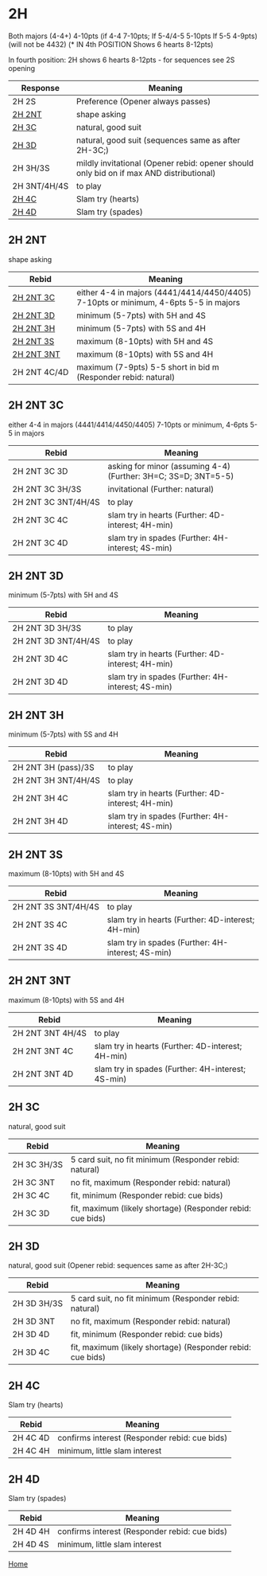 # 2H

Both majors (4-4+) 4-10pts (if 4-4 7-10pts; If 5-4/4-5 5-10pts If 5-5 4-9pts)(will not be 4432)
(* IN 4th POSITION Shows 6 hearts 8-12pts)

In fourth position: 2H shows 6 hearts 8-12pts - for sequences see 2S opening

| Response | Meaning |
|---|---|
| 2H&nbsp;2S | Preference (Opener always passes) |
| [2H&nbsp;2NT](#2h-2nt) | shape asking |
| [2H&nbsp;3C](#2h-3c) | natural, good suit |
| [2H&nbsp;3D](#2h-3d) | natural, good suit (sequences same as after 2H-3C;) |
| 2H&nbsp;3H/3S | mildly invitational (Opener rebid: opener should only bid on if max AND distributional) |
| 2H&nbsp;3NT/4H/4S | to play |
| [2H&nbsp;4C](#2h-4c) | Slam try (hearts) |
| [2H&nbsp;4D](#2h-4d) | Slam try (spades) |

## 2H 2NT

shape asking

| Rebid | Meaning |
|---|---|
| [2H&nbsp;2NT&nbsp;3C](#2h-2nt-3c) | either 4-4 in majors (4441/4414/4450/4405) 7-10pts or minimum, 4-6pts 5-5 in majors |
| [2H&nbsp;2NT&nbsp;3D](#2h-2nt-3d) | minimum (5-7pts) with 5H and 4S |
| [2H&nbsp;2NT&nbsp;3H](#2h-2nt-3h) | minimum (5-7pts) with 5S and 4H |
| [2H&nbsp;2NT&nbsp;3S](#2h-2nt-3s) | maximum (8-10pts) with 5H and 4S |
| [2H&nbsp;2NT&nbsp;3NT](#2h-2nt-3nt) | maximum (8-10pts) with 5S and 4H |
| 2H&nbsp;2NT&nbsp;4C/4D | maximum (7-9pts) 5-5 short in bid m (Responder rebid: natural) |

## 2H 2NT 3C

either 4-4 in majors (4441/4414/4450/4405) 7-10pts or minimum, 4-6pts 5-5 in majors

| Rebid | Meaning |
|---|---|
| 2H&nbsp;2NT&nbsp;3C&nbsp;3D | asking for minor (assuming 4-4) (Further: 3H=C; 3S=D; 3NT=5-5) |
| 2H&nbsp;2NT&nbsp;3C&nbsp;3H/3S | invitational (Further: natural) |
| 2H&nbsp;2NT&nbsp;3C&nbsp;3NT/4H/4S | to play |
| 2H&nbsp;2NT&nbsp;3C&nbsp;4C | slam try in hearts (Further: 4D-interest; 4H-min) |
| 2H&nbsp;2NT&nbsp;3C&nbsp;4D | slam try in spades (Further: 4H-interest; 4S-min) |

## 2H 2NT 3D

minimum (5-7pts) with 5H and 4S

| Rebid | Meaning |
|---|---|
| 2H&nbsp;2NT&nbsp;3D&nbsp;3H/3S | to play |
| 2H&nbsp;2NT&nbsp;3D&nbsp;3NT/4H/4S | to play |
| 2H&nbsp;2NT&nbsp;3D&nbsp;4C | slam try in hearts (Further: 4D-interest; 4H-min) |
| 2H&nbsp;2NT&nbsp;3D&nbsp;4D | slam try in spades (Further: 4H-interest; 4S-min) |

## 2H 2NT 3H

minimum (5-7pts) with 5S and 4H

| Rebid | Meaning |
|---|---|
| 2H&nbsp;2NT&nbsp;3H&nbsp;(pass)/3S | to play |
| 2H&nbsp;2NT&nbsp;3H&nbsp;3NT/4H/4S | to play |
| 2H&nbsp;2NT&nbsp;3H&nbsp;4C | slam try in hearts (Further: 4D-interest; 4H-min) |
| 2H&nbsp;2NT&nbsp;3H&nbsp;4D | slam try in spades (Further: 4H-interest; 4S-min) |

## 2H 2NT 3S

maximum (8-10pts) with 5H and 4S

| Rebid | Meaning |
|---|---|
| 2H&nbsp;2NT&nbsp;3S&nbsp;3NT/4H/4S | to play |
| 2H&nbsp;2NT&nbsp;3S&nbsp;4C | slam try in hearts (Further: 4D-interest; 4H-min) |
| 2H&nbsp;2NT&nbsp;3S&nbsp;4D | slam try in spades (Further: 4H-interest; 4S-min) |

## 2H 2NT 3NT

maximum (8-10pts) with 5S and 4H

| Rebid | Meaning |
|---|---|
| 2H&nbsp;2NT&nbsp;3NT&nbsp;4H/4S | to play |
| 2H&nbsp;2NT&nbsp;3NT&nbsp;4C | slam try in hearts (Further: 4D-interest; 4H-min) |
| 2H&nbsp;2NT&nbsp;3NT&nbsp;4D | slam try in spades (Further: 4H-interest; 4S-min) |

## 2H 3C

natural, good suit

| Rebid | Meaning |
|---|---|
| 2H&nbsp;3C&nbsp;3H/3S | 5 card suit, no fit minimum (Responder rebid: natural) |
| 2H&nbsp;3C&nbsp;3NT | no fit, maximum (Responder rebid: natural) |
| 2H&nbsp;3C&nbsp;4C | fit, minimum (Responder rebid: cue bids) |
| 2H&nbsp;3C&nbsp;3D | fit, maximum (likely shortage) (Responder rebid: cue bids) |

## 2H 3D

natural, good suit (Opener rebid: sequences same as after 2H-3C;)

| Rebid | Meaning |
|---|---|
| 2H&nbsp;3D&nbsp;3H/3S | 5 card suit, no fit minimum (Responder rebid: natural) |
| 2H&nbsp;3D&nbsp;3NT | no fit, maximum (Responder rebid: natural) |
| 2H&nbsp;3D&nbsp;4D | fit, minimum (Responder rebid: cue bids) |
| 2H&nbsp;3D&nbsp;4C | fit, maximum (likely shortage) (Responder rebid: cue bids) |

## 2H 4C

Slam try (hearts)

| Rebid | Meaning |
|---|---|
| 2H&nbsp;4C&nbsp;4D | confirms interest (Responder rebid: cue bids) |
| 2H&nbsp;4C&nbsp;4H | minimum, little slam interest |

## 2H 4D

Slam try (spades)

| Rebid | Meaning |
|---|---|
| 2H&nbsp;4D&nbsp;4H | confirms interest (Responder rebid: cue bids) |
| 2H&nbsp;4D&nbsp;4S | minimum, little slam interest |

[Home](../index.md)
